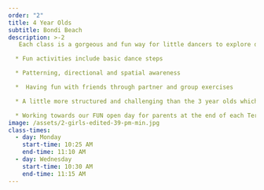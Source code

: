 ```yaml
---
order: "2"
title: 4 Year Olds
subtitle: Bondi Beach
description: >-2
   Each class is a gorgeous and fun way for little dancers to explore dance with the right balance between structure and creativity. Dancers will learn proper ballet steps and positions developing a quality foundation to move up to the Pre-Primary Royal Academy of Dance level.

  * Fun activities include basic dance steps

  * Patterning, directional and spatial awareness

  *  Having fun with friends through partner and group exercises

  * A little more structured and challenging than the 3 year olds which helps in their preparation for their future school days

  * Working towards our FUN open day for parents at the end of each Term
image: /assets/2-girls-edited-39-pm-min.jpg
class-times:
  - day: Monday
    start-time: 10:25 AM
    end-time: 11:10 AM
  - day: Wednesday
    start-time: 10:30 AM
    end-time: 11:15 AM
---
```

